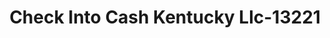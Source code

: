 ---
f_zip-code: 40422
f_state-code: KY
title: Check Into Cash Kentucky Llc-13221
f_phone: 859-236-1942
f_city-only: Danville
f_address: 228 Skywatch Dr Danville
f_location-unique-id: '13221'
slug: check-into-cash-kentucky-llc-13221
updated-on: '2024-05-30T13:46:58.046Z'
created-on: '2024-05-30T13:36:59.803Z'
published-on: '2024-05-30T13:54:32.469Z'
f_city-state: cms/city/danville-ky.md
f_company: cms/company/check-into-cash-kentucky-llc.md
f_state: cms/state/kentucky.md
layout: '[payday-loan].html'
tags: payday-loan
---